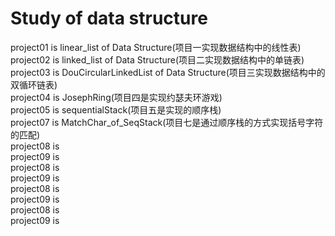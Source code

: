# Study of data structure
project01 is linear_list of Data Structure(项目一实现数据结构中的线性表)<br>
project02 is linked_list of Data Structure(项目二实现数据结构中的单链表)<br>
project03 is DouCircularLinkedList of Data Structure(项目三实现数据结构中的双循环链表)<br>
project04 is JosephRing(项目四是实现约瑟夫环游戏)<br>
project05 is sequentialStack(项目五是实现的顺序栈)<br>
project07 is MatchChar_of_SeqStack(项目七是通过顺序栈的方式实现括号字符的匹配)<br>
project08 is<br>
project09 is<br>
project08 is<br>
project09 is<br>
project08 is<br>
project09 is<br>
project08 is<br>
project09 is<br>

